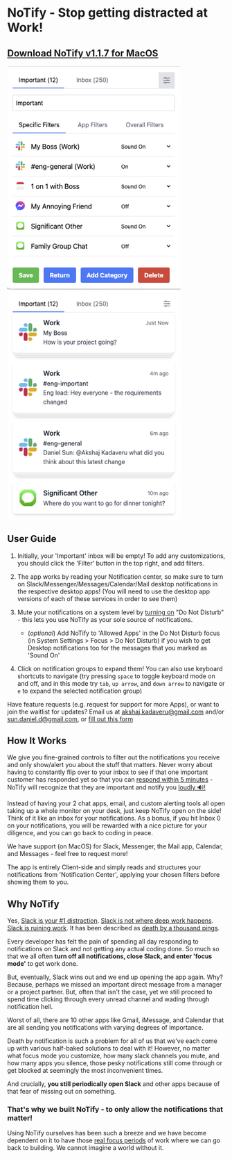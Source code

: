 # NoTify - Stop getting distracted at Work!

## [Download NoTify v1.1.7 for MacOS](https://github.com/No-Tify/NoTify-desktop-releases/releases/download/v1.1.7/notify-darwin-universal-1.1.7.zip)

<img src="pitch_images/PreFilter.png" alt="PreFilter" width="400"/>
<img src="pitch_images/PreNotifications.png" align="top" alt="PreNotifications" width="400"/>

## User Guide

1. Initially, your 'Important' inbox will be empty! To add any customizations, you should click the 'Filter' button in the top right, and add filters.

2. The app works by reading your Notification center, so make sure to turn on Slack/Messenger/Messages/Calendar/Mail desktop notifications in the respective desktop apps! (You will need to use the desktop app versions of each of these services in order to see them)

3. Mute your notifications on a system level by [turning on](https://support.apple.com/en-gb/guide/mac-help/mchl999b7c1a/mac) "Do Not Disturb" - this lets you use NoTify as your sole source of notifications.

   - (_optional_) Add NoTify to 'Allowed Apps' in the Do Not Disturb focus (in System Settings > Focus > Do Not Disturb) if you wish to get Desktop notifications too for the messages that you marked as 'Sound On'

4. Click on notification groups to expand them! You can also use keyboard shortcuts to navigate (try pressing `space` to toggle keyboard mode on and off, and in this mode try `tab`, `up arrow`, and `down arrow` to navigate or `e` to expand the selected notification group)

<!-- You can also follow along in the video below -->

Have feature requests (e.g. request for support for more Apps), or want to join the waitlist for updates? Email us at akshaj.kadaveru@gmail.com and/or sun.daniel.d@gmail.com, or [fill out this form](https://forms.gle/Xwjodpj44C3PKeEm8)

## How It Works

We give you fine-grained controls to filter out the notifications you receive and only show/alert you about the stuff that matters. Never worry about having to constantly flip over to your inbox to see if that one important customer has responded yet so that you can [respond within 5 minutes](https://conversion-monster.com/lead-response-time/) - NoTify will recognize that they are important and notify you [loudly 🔊!](pitch_images/notification_sound.wav)

Instead of having your 2 chat apps, email, and custom alerting tools all open taking up a whole monitor on your desk, just keep NoTify open on the side! Think of it like an inbox for your notifications. As a bonus, if you hit Inbox 0 on your notifications, you will be rewarded with a nice picture for your diligence, and you can go back to coding in peace.

We have support (on MacOS) for Slack, Messenger, the Mail app, Calendar, and Messages - feel free to request more!

The app is entirely Client-side and simply reads and structures your notifications from 'Notification Center', applying your chosen filters before showing them to you.

## Why NoTify

Yes, [Slack is your #1 distraction](https://www.forbes.com/sites/lucianapaulise/2023/05/04/yes-slack-is-your-1-distraction-here-is-how-to-improve-your-productivity/?sh=837f6db3bff8). [Slack is not where deep work happens](https://blog.nuclino.com/slack-is-not-where-deep-work-happens). [Slack is ruining work](https://www.wired.co.uk/article/slack-ruining-work). It has been described as [death by a thousand pings](https://medium.com/counter-intuition/the-hidden-side-of-using-slack-2443d9b66f8a).

Every developer has felt the pain of spending all day responding to notifications on Slack and not getting any actual coding done. So much so that we all often **turn off all notifications, close Slack, and enter 'focus mode'** to get work done.

But, eventually, Slack wins out and we end up opening the app again. Why? Because, perhaps we missed an important direct message from a manager or a project partner. But, often that isn't the case, yet we still proceed to spend time clicking through every unread channel and wading through notification hell.

Worst of all, there are 10 other apps like Gmail, iMessage, and Calendar that are all sending you notifications with varying degrees of importance.

Death by notification is such a problem for all of us that we've each come up with various half-baked solutions to deal with it! However, no matter what focus mode you customize, how many slack channels you mute, and how many apps you silence, those pesky notifications still come through or get blocked at seemingly the most inconvenient times.

And crucially, **you still periodically open Slack** and other apps because of that fear of missing out on something.

### **That's why we built NoTify - to only allow the notifications that matter!**

Using NoTify ourselves has been such a breeze and we have become dependent on it to have those [real focus periods](https://www.getclockwise.com/blog/what-is-focus-time#:~:text=Focus%20Time%20is%20two%20or,give%20it%20your%20undivided%20attention) of work where we can go back to building. We cannot imagine a world without it.
